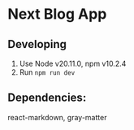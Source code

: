 # Next Blog App

## Developing

1. Use Node v20.11.0, npm v10.2.4
2. Run `npm run dev`

## Dependencies:

react-markdown, gray-matter
